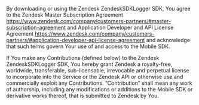 By downloading or using the Zendesk ZendeskSDKLogger SDK, You agree to the Zendesk Master
Subscription Agreement https://www.zendesk.com/company/customers-partners/#master-subscription-agreement and Application Developer and API License
Agreement https://www.zendesk.com/company/customers-partners/#application-developer-api-license-agreement and
acknowledge that such terms govern Your use of and access to the Mobile SDK.

If You make any Contributions (defined below) to the Zendesk ZendeskSDKLogger SDK, You hereby grant Zendesk a royalty-free, worldwide, transferable, sub-licensable, irrevocable and perpetual license to incorporate into the Service or the Zendesk API or otherwise use and commercially exploit any Contributions. “Contribution” shall mean any work of authorship, including any modifications or additions to the Mobile SDK or derivative works thereof, that is submitted to Zendesk by You.
